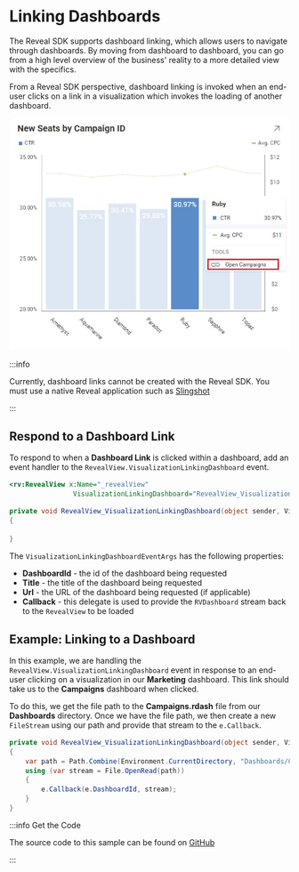 # Linking Dashboards

The Reveal SDK supports dashboard linking, which allows users to navigate through dashboards. By moving from dashboard to dashboard, you can go from a high level overview of the business' reality to a more detailed view with the specifics.

From a Reveal SDK perspective, dashboard linking is invoked when an end-user clicks on a link in a visualization which invokes the loading of another dashboard.

![](images/linking-open-campaigns.jpg)

:::info

Currently, dashboard links cannot be created with the Reveal SDK. You must use a native Reveal application such as [Slingshot](https://my.slingshotapp.io/)

:::

## Respond to a Dashboard Link

To respond to when a **Dashboard Link** is clicked within a dashboard, add an event handler to the `RevealView.VisualizationLinkingDashboard` event.

```xml
<rv:RevealView x:Name="_revealView" 
                VisualizationLinkingDashboard="RevealView_VisualizationLinkingDashboard" />
```

```cs
private void RevealView_VisualizationLinkingDashboard(object sender, VisualizationLinkingDashboardEventArgs e)
{

}
```
The `VisualizationLinkingDashboardEventArgs` has the following properties:
- **DashboardId** - the id of the dashboard being requested
- **Title** - the title of the dashboard being requested
- **Url** - the URL of the dashboard being requested (if applicable)
- **Callback** - this delegate is used to provide the `RVDashboard` stream back to the `RevealView` to be loaded

## Example: Linking to a Dashboard

In this example, we are handling the `RevealView.VisualizationLinkingDashboard` event in response to an end-user clicking on a visualization in our **Marketing** dashboard. This link should take us to the **Campaigns** dashboard when clicked.

To do this, we get the file path to the **Campaigns.rdash** file from our **Dashboards** directory. Once we have the file path, we then create a new `FileStream` using our path and provide that stream to the `e.Callback`.

```cs
private void RevealView_VisualizationLinkingDashboard(object sender, VisualizationLinkingDashboardEventArgs e)
{
    var path = Path.Combine(Environment.CurrentDirectory, "Dashboards/Campaigns.rdash");
    using (var stream = File.OpenRead(path))
    {
        e.Callback(e.DashboardId, stream);
    }
}
```

:::info Get the Code

The source code to this sample can be found on [GitHub](https://github.com/RevealBi/sdk-samples-wpf/tree/master/LinkingDashboards)

:::